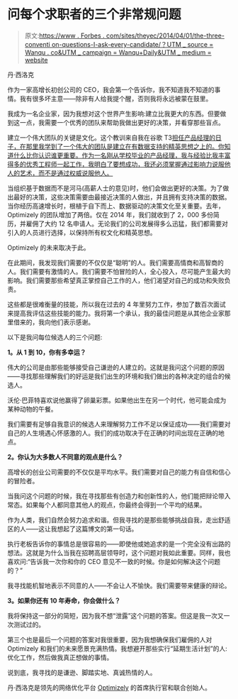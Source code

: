 # 问每个求职者的三个非常规问题

> 原文:[https://www . Forbes . com/sites/theyec/2014/04/01/the-three-conventi on-questions-I-ask-every-candidate/？UTM _ source = Wanqu . co&UTM _ campaign = Wanqu+Daily&UTM _ medium = website](https://www.forbes.com/sites/theyec/2014/04/01/the-three-unconventional-questions-i-ask-every-candidate/?utm_source=wanqu.co&utm_campaign=Wanqu+Daily&utm_medium=website)

丹·西洛克

作为一家高增长初创公司的 CEO，我会第一个告诉你，我不知道我不知道的事情。我有很多坏主意——除非有人给我提个醒，否则我将永远被蒙在鼓里。

我成为一名企业家，因为我想对这个世界产生影响:建立比我更大的东西。但要做到这一点，我需要一个优秀的团队来帮助我做出更好的决策，并看穿那些盲点。

建立一个伟大团队的关键是文化。这个教训来自我在谷歌 T3<fbs-quotecard article-quote-card="" ticker="GOOG" exchange="NASDAQ" type="organization" natural-id="fred/company/1821" closing-price="0.0" current-price="0.0" link="/companies/google/" name="Google">[担任产品经理的日子，在那里我学到了一个伟大的团队是建立在有数据支持的精英思想之上的。你知道什么比你认识谁更重要。作为一名刚从学校毕业的产品经理，我与经验比我丰富得多的优秀工程师一起工作，我明白了要想成功，我还必须掌握通过影响力说服他人的艺术，而不是通过权威说服他人。](/companies/google/)</fbs-quotecard>

当组织基于数据而不是河马(高薪人士的意见)时，他们会做出更好的决策。为了做出最好的决策，这些决策需要由最接近决策的人做出，并且拥有支持决策的数据。当你经历高速增长时，根植于自下而上、数据驱动的决策文化至关重要。去年，Optimizely 的团队增加了两倍。仅在 2014 年，我们就收到了 2，000 多份简历，并雇佣了大约 12 名申请人。无论我们的公司发展得多么迅猛，我们都需要对引入的人员进行选择，以保持所有权文化和精英思想。

 <fbs-ad position="inread" progressive="" ad-id="article-0-inread" aria-hidden="true" role="presentation">Optimizely 的未来取决于此。

在此期间，我发现我们需要的不仅仅是“聪明”的人。我们需要高情商和高智商的人。我们需要有激情的人。我们需要不怕冒险的人，全心投入，尽可能产生最大的影响。我们需要那些希望真正掌控自己工作的人，他们渴望对自己的成功和失败负责。

这些都是很难衡量的技能，所以我在过去的 4 年里努力工作，参加了数百次面试来提高我评估这些技能的能力。我将第一个承认，我的最佳问题是从其他企业家那里借来的，我向他们表示感谢。

以下是我问每位候选人的三个问题:

**1。从 1 到 10，你有多幸运？**

伟大的公司是由那些能够接受自己谦逊的人建立的。这就是我问这个问题的原因——寻找那些理解我们的好运是我们出生的环境和我们做出的各种决定的组合的候选人。

沃伦·巴菲特喜欢说他赢得了卵巢彩票。如果他出生在另一个时代，他可能会成为某种动物的午餐。

我们需要有足够自我意识的候选人来理解努力工作不足以保证成功——我们需要对自己的人生境遇心怀感激的人。我们的成功取决于在正确的时间出现在正确的地点。

**2。你认为大多数人不同意的观点是什么？**

高增长的创业公司需要的不仅仅是平均水平。我们需要对自己的能力有自信和信心的冒险者。

当我问这个问题的时候，我在寻找那些有创造力和创新性的人，他们能把辩论带入常态。如果每个人都同意其他人的观点，你最终会得到一个平均的结果。

作为人类，我们自然会努力追求和谐。但我寻找的是那些能够挑战自我，走出舒适区的人——这让我想起了这篇博文的第一句话。

执行老板告诉你的事情总是很容易的——即使他或她追求的是一个完全没有出路的想法。这就是为什么当我在招聘高层领导时，这个问题对我如此重要。同样，我也喜欢问:“告诉我一次你和你的 CEO 意见不一致的时候。你是如何解决这个问题的？”

我寻找能机智地表示不同意的人——不会让人不愉快。我们需要带来健康的辩论。

**3。如果你还有 10 年寿命，你会做什么？**

我将保持这一部分的简短，因为我不想“泄露”这个问题的答案。但这是我一次又一次测试过的。

第三个也是最后一个问题的答案对我很重要，因为我想确保我们雇佣的人对 Optimizely 和我们的未来愿景充满热情。我想避开那些实行“延期生活计划”的人:优化工作，然后做我真正想做的事情。

说到底，我寻找的是谦逊、脚踏实地、真诚热情的人。

丹·西洛克是领先的网络优化平台 [Optimizely](https://www.optimizely.com/) 的首席执行官和联合创始人。</fbs-ad>